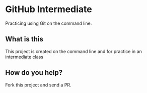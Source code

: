 # GitHub Intermediate
Practicing using Git on the command line.

## What is this
This project is created on the command line and for practice in an intermediate class

## How do you help?
Fork this project and send a PR.
